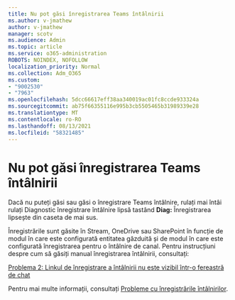 ```yaml
---
title: Nu pot găsi înregistrarea Teams întâlnirii
ms.author: v-jmathew
author: v-jmathew
manager: scotv
ms.audience: Admin
ms.topic: article
ms.service: o365-administration
ROBOTS: NOINDEX, NOFOLLOW
localization_priority: Normal
ms.collection: Adm_O365
ms.custom:
- "9002530"
- "7963"
ms.openlocfilehash: 5dcc66617eff38aa340019ac01fc8ccde933324a
ms.sourcegitcommit: ab75f66355116e995b3cb5505465b31989339e28
ms.translationtype: MT
ms.contentlocale: ro-RO
ms.lasthandoff: 08/13/2021
ms.locfileid: "58321485"
---
```

# <a name="cant-find-the-teams-meeting-recording"></a>Nu pot găsi înregistrarea Teams întâlnirii

Dacă nu puteți găsi sau găsi o înregistrare Teams întâlnire, rulați mai întâi rulați Diagnostic înregistrare întâlnire lipsă tastând **Diag:** Înregistrarea lipsește din caseta de mai sus. 

Înregistrările sunt găsite în Stream, OneDrive sau SharePoint în funcție de modul în care este configurată entitatea găzduită și de modul în care este configurată înregistrarea pentru o întâlnire de canal. Pentru instrucțiuni despre cum să găsiți manual înregistrarea întâlnirii, consultați: 

[Problema 2: Linkul de înregistrare a întâlnirii nu este vizibil într-o fereastră de chat](https://docs.microsoft.com/microsoftteams/troubleshoot/meetings/troubleshoot-meeting-recording-issues#issue-2-the-meeting-recording-link-isnt-visible-in-a-chat-window)

Pentru mai multe informații, consultați [Probleme cu înregistrările întâlnirilor](https://docs.microsoft.com/microsoftteams/troubleshoot/meetings/troubleshoot-meeting-recording-issues).
